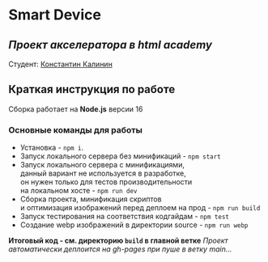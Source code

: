 # Smart Device
*Проект акселератора в __html academy__*
---
Студент: [Константин Калинин](https://htmlacademy.ru/profile/id2065917)

## Краткая инструкция по работе
Сборка работает на **Node.js** версии 16

### Основные команды для работы
- Установка - `npm i`.
- Запуск локального сервера без минификаций - `npm start`
- Запуск локального сервера c минификациями, <br>
данный вариант не используется в разработке, <br>
он нужен только для тестов производительности <br>
на локальном хосте  - `npm run dev`
- Сборка проекта, минификация скриптов <br>
и оптимизация изображений перед деплоем на прод - `npm run build`
- Запуск тестирования на соответствия кодгайдам - `npm test`
- Создание webp изображений в директории source - `npm run webp`

**Итоговый код  - см. директорию `build` в главной ветке**
*Проект автоматически деплоится на gh-pages при пуше в ветку main...*
